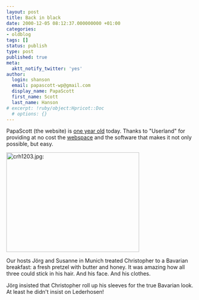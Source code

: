 ```yaml
---
layout: post
title: Back in black
date: 2000-12-05 08:12:37.000000000 +01:00
categories:
- oldblog
tags: []
status: publish
type: post
published: true
meta:
  aktt_notify_twitter: 'yes'
author:
  login: shanson
  email: papascott-wp@gmail.com
  display_name: PapaScott
  first_name: Scott
  last_name: Hanson
# excerpt: !ruby/object:Hpricot::Doc
  # options: {}
---
```

<p>PapaScott (the website) is <a href="/1999/12/05">one year old</a> today. Thanks to "Userland" for providing at no cost the <a href="http://www.editthispage.com">webspace</a> and the software that makes it not only possible, but easy.</p>
<p><img src="http://www.papascott.de/wordpress/wp-content/uploads/2000/12/crh1203.jpg" height="262" width="350" border="0" alt="crh1203.jpg: " /></p>
<p>Our hosts Jörg and Susanne in Munich treated Christopher to a Bavarian breakfast: a fresh pretzel with butter and honey. It was amazing how all three could stick in his hair. And his face. And his clothes.</p>
<p>Jörg insisted that Christopher roll up his sleeves for the true Bavarian look. At least he didn't insist on Lederhosen!</p>
